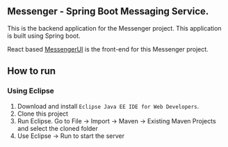 ## Messenger - Spring Boot Messaging Service.

This is the backend application for the Messenger project. This application is built using Spring boot.

React based [MessengerUI](https://github.com/snoisingla/MessengerUI) is the front-end for this Messenger project.

## How to run

### Using Eclipse

1. Download and install `Eclipse Java EE IDE for Web Developers`.  
2. Clone this project
3. Run Eclipse. Go to File -> Import -> Maven -> Existing Maven Projects and select the cloned folder
4. Use Eclipse -> Run to start the server

